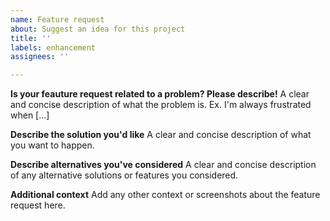 ```yaml
---
name: Feature request
about: Suggest an idea for this project
title: ''
labels: enhancement
assignees: ''

---
```


**Is your feauture request related to a problem? Please describe!**
A clear and concise description of what the problem is. Ex. I'm always frustrated when [...]

**Describe the solution you'd like**
A clear and concise description of what you want to happen.

**Describe alternatives you've considered**
A clear and concise description of any alternative solutions or features you considered.

**Additional context**
Add any other context or screenshots about the feature request here.

